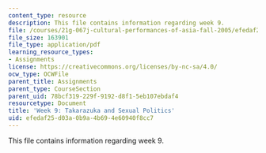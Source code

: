 ```yaml
---
content_type: resource
description: This file contains information regarding week 9.
file: /courses/21g-067j-cultural-performances-of-asia-fall-2005/efedaf25d03a0b9a4b694e60940f8cc7_MIT21G_067JF05_dis_qs9.pdf
file_size: 163901
file_type: application/pdf
learning_resource_types:
- Assignments
license: https://creativecommons.org/licenses/by-nc-sa/4.0/
ocw_type: OCWFile
parent_title: Assignments
parent_type: CourseSection
parent_uid: 78bcf319-229f-9192-d8f1-5eb107ebdaf4
resourcetype: Document
title: 'Week 9: Takarazuka and Sexual Politics'
uid: efedaf25-d03a-0b9a-4b69-4e60940f8cc7
---
```

This file contains information regarding week 9.